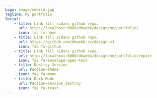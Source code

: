 ```yaml
---
Logo: image/mebild.jpg
Tagline: My portfolio.
Social:
    - title: Link till sidans github repo.
      url: http://localhost:8080/dbwebb/design/me/portfolio/
      icon: fas fa-home
    - title: Link till sidans github repo.
      url: https://github.com/dbwebb-se/design-v3
      icon: fab fa-github 
    - title: Link till sidans github repo.
      url: http://localhost:8080/dbwebb/design/me/portfolio/report
      icon: fas fa-envelope-open-text
    - title: Destroy Session
      url: ?action=theme
      icon: fas fa-moon
    - title: Dark Mode
      url: ?action=session_destroy
      icon: fas fa-trash
---
```

